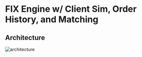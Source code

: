 # FIX Engine w/ Client Sim, Order History, and Matching
## Architecture
![architecture](https://i.imgur.com/jDDz8Oi.png)
